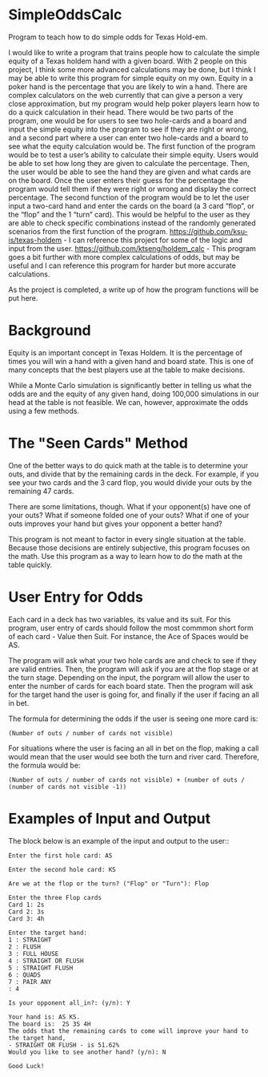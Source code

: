SimpleOddsCalc
===

Program to teach how to do simple odds for Texas Hold-em.

I would like to write a program that trains people how to calculate the simple equity of a Texas holdem hand with a given board. With 2 people on this project, I think some more advanced calculations may be done, but I think I may be able to write this program for simple equity on my own. Equity in a poker hand is the percentage that you are likely to win a hand. There are complex calculators on the web currently that can give a person a very close approximation, but my program would help poker players learn how to do a quick calculation in their head. There would be two parts of the program, one would be for users to see two hole-cards and a board and input the simple equity into the program to see if they are right or wrong, and a second part where a user can enter two hole-cards and a board to see what the equity calculation would be. The first function of the program would be to test a user’s ability to calculate their simple equity. Users would be able to set how long they are given to calculate the percentage. Then, the user would be able to see the hand they are given and what cards are on the board. Once the user enters their guess for the percentage the program would tell them if they were right or wrong and display the correct percentage. The second function of the program would be to let the user input a two-card hand and enter the cards on the board (a 3 card “flop”, or the “flop” and the 1 “turn” card). This would be helpful to the user as they are able to check specific combinations instead of the randomly generated scenarios from the first function of the program. https://github.com/ksu-is/texas-holdem - I can reference this project for some of the logic and input from the user. https://github.com/ktseng/holdem_calc - This program goes a bit further with more complex calculations of odds, but may be useful and I can reference this program for harder but more accurate calculations.

As the project is completed, a write up of how the program functions will be put here.

Background
===
Equity is an important concept in Texas Holdem. It is the percentage of times you will win a hand with a given hand and board state. This is one of many concepts that the best players use at the table to make decisions.

While a Monte Carlo simulation is significantly better in telling us what the odds are and the equity of any given hand, doing 100,000 simulations in our head at the table is not feasible. We can, however, approximate the odds using a few methods.

The "Seen Cards" Method
===
One of the better ways to do quick math at the table is to determine your outs, and divide that by the remaining cards in the deck. For example, if you see your two cards and the 3 card flop, you would divide your outs by the remaining 47 cards.

There are some limitations, though. What if your opponent(s) have one of your outs? What if someone folded one of your outs? What if one of your outs improves your hand but gives your opponent a better hand?

This program is not meant to factor in every single situation at the table. Because those decisions are entirely subjective, this program focuses on the math. Use this program as a way to learn how to do the math at the table quickly.

User Entry for Odds
===
Each card in a deck has two variables, its value and its suit. For this program, user entry of cards should follow the most commmon short form of each card - Value then Suit. For instance, the Ace of Spaces would be AS.

The program will ask what your two hole cards are and check to see if they are valid entries. Then, the program will ask if you are at the flop stage or at the turn stage. Depending on the input, the porgram will allow the user to enter the number of cards for each board state. Then the program will ask for the target hand the user is going for, and finally if the user if facing an all in bet.

The formula for determining the odds if the user is seeing one more card is:

    (Number of outs / number of cards not visible)

For situations where the user is facing an all in bet on the flop, making a call would mean that the user would see both the turn and river card. Therefore, the formula would be:

    (Number of outs / number of cards not visible) + (number of outs / (number of cards not visible -1))

Examples of Input and Output
===
The block below is an example of the input and output to the user::

    Enter the first hole card: AS

    Enter the second hole card: KS

    Are we at the flop or the turn? ("Flop" or "Turn"): Flop

    Enter the three Flop cards
    Card 1: 2s
    Card 2: 3s
    Card 3: 4h

    Enter the target hand:
    1 : STRAIGHT
    2 : FLUSH
    3 : FULL HOUSE        
    4 : STRAIGHT OR FLUSH 
    5 : STRAIGHT FLUSH    
    6 : QUADS
    7 : PAIR ANY
    : 4

    Is your opponent all_in?: (y/n): Y

    Your hand is: AS KS.
    The board is:  2S 3S 4H
    The odds that the remaining cards to come will improve your hand to the target hand,
    - STRAIGHT OR FLUSH - is 51.62%
    Would you like to see another hand? (y/n): N

    Good Luck!